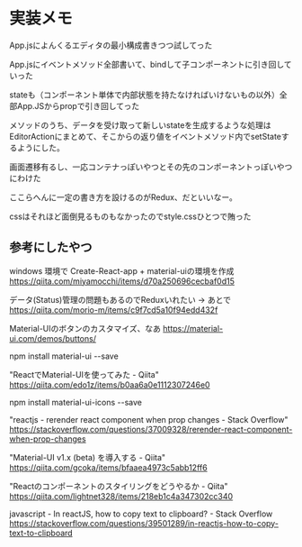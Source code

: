 # 実装メモ

App.jsによんくるエディタの最小構成書きつつ試してった

App.jsにイベントメソッド全部書いて、bindして子コンポーネントに引き回していった

stateも（コンポーネント単体で内部状態を持たなければいけないもの以外）全部App.JSからpropで引き回してった

メソッドのうち、データを受け取って新しいstateを生成するような処理はEditorActionにまとめて、そこからの返り値をイベントメソッド内でsetStateするようにした。

画面遷移有るし、一応コンテナっぽいやつとその先のコンポーネントっぽいやつにわけた

ここらへんに一定の書き方を設けるのがRedux、だといいなー。

cssはそれほど面倒見るものもなかったのでstyle.cssひとつで賄った


## 参考にしたやつ

windows 環境で Create-React-app + material-uiの環境を作成
https://qiita.com/miyamocchi/items/d70a250696cecbaf0d15

データ(Status)管理の問題もあるのでReduxいれたい → あとで
https://qiita.com/morio-m/items/c9f7cd5a10f94edd432f

Material-UIのボタンのカスタマイズ、なあ
https://material-ui.com/demos/buttons/

npm install material-ui --save

"ReactでMaterial-UIを使ってみた - Qiita"
https://qiita.com/edo1z/items/b0aa6a0e1112307246e0

npm install material-ui-icons --save

"reactjs - rerender react component when prop changes - Stack Overflow" https://stackoverflow.com/questions/37009328/rerender-react-component-when-prop-changes

"Material-UI v1.x (beta) を導入する - Qiita"
https://qiita.com/gcoka/items/bfaaea4973c5abb12ff6

"Reactのコンポーネントのスタイリングをどうやるか - Qiita"
https://qiita.com/lightnet328/items/218eb1c4a347302cc340

javascript - In reactJS, how to copy text to clipboard? - Stack Overflow
https://stackoverflow.com/questions/39501289/in-reactjs-how-to-copy-text-to-clipboard

